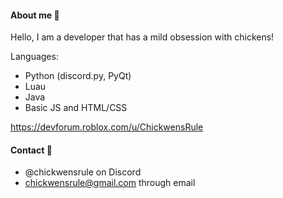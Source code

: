 #### About me 🐤
Hello, I am a developer that has a mild obsession with chickens!

Languages:
- Python (discord.py, PyQt)
- Luau
- Java
- Basic JS and HTML/CSS

https://devforum.roblox.com/u/ChickwensRule

#### Contact 💬
* @chickwensrule on Discord
* chickwensrule@gmail.com through email
